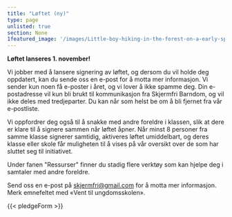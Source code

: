 ```yaml
---
title: "Løftet (ny)"
type: page
unlisted: true
section: None
1featured_image: '/images/Little-boy-hiking-in-the-forest-on-a-early-spring.-Kid-playing-and-having-fun-in-spring-or-autumn-day.-1553078080_2757x1917.jpeg'
---
```

**Løftet lanseres 1. november!**

Vi jobber med å lansere signering av løftet, og dersom du vil holde deg oppdatert, kan du sende oss en e-post for å motta mer informasjon. Vi sender kun noen få e-poster i året, og vi lover å ikke spamme deg. Din e-postadresse vil kun bli brukt til kommunikasjon fra Skjermfri Barndom, og vil ikke deles med tredjeparter. Du kan når som helst be om å bli fjernet fra vår e-postliste.

Vi oppfordrer deg også til å snakke med andre foreldre i klassen, slik at dere er klare til å signere sammen når løftet åpner. Når minst 8 personer fra samme klasse signerer samtidig, aktiveres løftet umiddelbart, og deres klasse eller skole får muligheten til å vises på vår oversikt over de som har sluttet seg til initiativet.

Under fanen "Ressurser" finner du stadig flere verktøy som kan hjelpe deg i samtaler med andre foreldre.

Send oss en e-post på [skjermfri@gmail.com](mailto:skjermfri@gmail.com) for å motta mer informasjon. Merk emnefeltet med «Vent til ungdomsskolen».


{{< pledgeForm >}}
